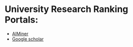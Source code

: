 # University Research Ranking Portals:
- [AIMiner](http://www.aminer.cn)
- [Google scholar](http://scholar.google.com)
